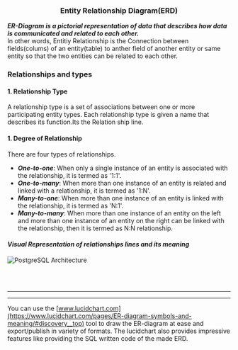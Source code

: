 ﻿###	<center>		**Entity Relationship Diagram(ERD)** </center>
  
**_ER-Diagram is a pictorial representation of data that describes how data is communicated and related to each other._**<br>
In other words, Entitiy Relationship is the Connection between  fields(colums) of an entity(table) to anther field of another entity or same entity so that the two entities can be related to each other.

### Relationships and types

#### 1. Relationship Type
A relationship type is a set of associations between one or more participating entity types. Each relationship type is given a name that describes its function.Its the Relation ship line.
#### 1. Degree of Relationship


There are four types of relationships.
- ***_One-to-one_***: When only a single instance of an entity is associated with the relationship, it is termed as '1:1'.
- ***_One-to-many_***: When more than one instance of an entity is related and linked with a relationship, it is termed as '1:N'.
- ***_Many-to-one_***: When more than one instance of an entity is linked with the relationship, it is termed as 'N:1'.
- ***_Many-to-many_***: When more than one instance of an entity on the left and more than one instance of an entity on the right can be linked with the relationship, then it is termed as N:N relationship.

####  _Visual Representation of relationships lines and its meaning_
![ PostgreSQL Architecture ](https://drive.google.com/uc?export=view&id=11I2M3DO1OAARfN6PnYia7z0aO9PkgRpT)

<br>
<br>

---
---



You can use the [www.lucidchart.com](https://www.lucidchart.com/pages/ER-diagram-symbols-and-meaning/#discovery__top) tool to draw the ER-diagram at ease and export/publish in variety of formats.
The lucidchart also provides impressive features like providing the SQL written code of the made ERD.



